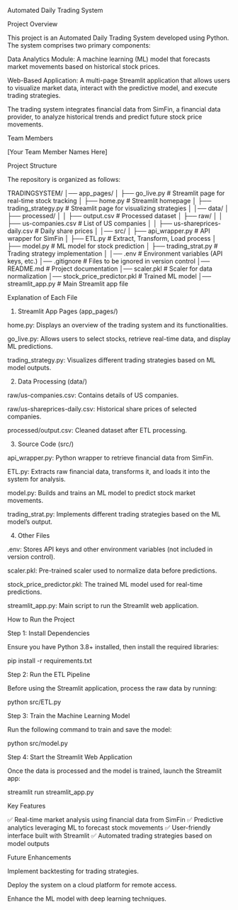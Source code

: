 Automated Daily Trading System

Project Overview

This project is an Automated Daily Trading System developed using Python. The system comprises two primary components:

Data Analytics Module: A machine learning (ML) model that forecasts market movements based on historical stock prices.

Web-Based Application: A multi-page Streamlit application that allows users to visualize market data, interact with the predictive model, and execute trading strategies.

The trading system integrates financial data from SimFin, a financial data provider, to analyze historical trends and predict future stock price movements.

Team Members

[Your Team Member Names Here]

Project Structure

The repository is organized as follows:

TRADINGSYSTEM/
│── app_pages/
│   ├── go_live.py               # Streamlit page for real-time stock tracking
│   ├── home.py                  # Streamlit homepage
│   ├── trading_strategy.py       # Streamlit page for visualizing strategies
│
│── data/
│   ├── processed/
│   │   ├── output.csv            # Processed dataset
│   ├── raw/
│   │   ├── us-companies.csv      # List of US companies
│   │   ├── us-shareprices-daily.csv # Daily share prices
│
│── src/
│   ├── api_wrapper.py            # API wrapper for SimFin
│   ├── ETL.py                    # Extract, Transform, Load process
│   ├── model.py                  # ML model for stock prediction
│   ├── trading_strat.py          # Trading strategy implementation
│
│── .env                          # Environment variables (API keys, etc.)
│── .gitignore                    # Files to be ignored in version control
│── README.md                     # Project documentation
│── scaler.pkl                     # Scaler for data normalization
│── stock_price_predictor.pkl      # Trained ML model
│── streamlit_app.py               # Main Streamlit app file

Explanation of Each File

1. Streamlit App Pages (app_pages/)

home.py: Displays an overview of the trading system and its functionalities.

go_live.py: Allows users to select stocks, retrieve real-time data, and display ML predictions.

trading_strategy.py: Visualizes different trading strategies based on ML model outputs.

2. Data Processing (data/)

raw/us-companies.csv: Contains details of US companies.

raw/us-shareprices-daily.csv: Historical share prices of selected companies.

processed/output.csv: Cleaned dataset after ETL processing.

3. Source Code (src/)

api_wrapper.py: Python wrapper to retrieve financial data from SimFin.

ETL.py: Extracts raw financial data, transforms it, and loads it into the system for analysis.

model.py: Builds and trains an ML model to predict stock market movements.

trading_strat.py: Implements different trading strategies based on the ML model’s output.

4. Other Files

.env: Stores API keys and other environment variables (not included in version control).

scaler.pkl: Pre-trained scaler used to normalize data before predictions.

stock_price_predictor.pkl: The trained ML model used for real-time predictions.

streamlit_app.py: Main script to run the Streamlit web application.

How to Run the Project

Step 1: Install Dependencies

Ensure you have Python 3.8+ installed, then install the required libraries:

pip install -r requirements.txt

Step 2: Run the ETL Pipeline

Before using the Streamlit application, process the raw data by running:

python src/ETL.py

Step 3: Train the Machine Learning Model

Run the following command to train and save the model:

python src/model.py

Step 4: Start the Streamlit Web Application

Once the data is processed and the model is trained, launch the Streamlit app:

streamlit run streamlit_app.py

Key Features

✅ Real-time market analysis using financial data from SimFin
✅ Predictive analytics leveraging ML to forecast stock movements
✅ User-friendly interface built with Streamlit
✅ Automated trading strategies based on model outputs

Future Enhancements

Implement backtesting for trading strategies.

Deploy the system on a cloud platform for remote access.

Enhance the ML model with deep learning techniques.

